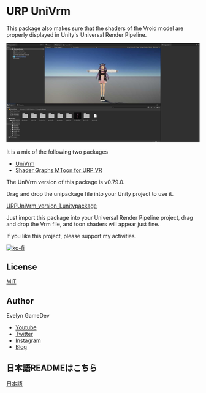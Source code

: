 # URP UniVrm

This package also makes sure that the shaders of the Vroid model are properly displayed in Unity's Universal Render Pipeline.

![demo scene](./demo.jpg)

It is a mix of the following two packages

* [UniVrm](https://github.com/vrm-c/UniVRM)
* [Shader Graphs MToon for URP VR](https://github.com/simplestargame/ShaderGraphsMToonForURPVR)

The UniVrm version of this package is v0.79.0.

Drag and drop the unipackage file into your Unity project to use it.

[URPUniVrm_version_1.unitypackage](https://github.com/akihisaArchieSakai/URP-UniVrm/releases/tag/ver-1.0.0)

Just import this package into your Universal Render Pipeline project, drag and drop the Vrm file, and toon shaders will appear just fine.

If you like this project, please support my activities.

[![ko-fi](https://ko-fi.com/img/githubbutton_sm.svg)](https://ko-fi.com/S6S52PWUR)

## License

[MIT](./LICENSE.txt)

## Author

Evelyn GameDev

* [Youtube](https://www.youtube.com/c/EvelynGameDev)
* [Twitter](https://twitter.com/ArchieSakai)
* [Instagram](https://www.instagram.com/evelyn_gamedev/)
* [Blog](https://gamedev.soarhap.com/)

## 日本語READMEはこちら

[日本語](./README_jp.md)
